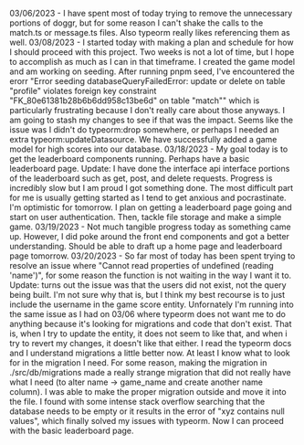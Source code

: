 03/06/2023 - I have spent most of today trying to remove the unnecessary portions of doggr, but for some reason I can't shake the calls to the match.ts or message.ts files. Also typeorm really likes referencing them as well.
03/08/2023 - I started today with making a plan and schedule for how I should proceed with this project. Two weeks is not a lot of time, but I hope to accomplish as much as I can in that timeframe.
             I created the game model and am working on seeding. After running pnpm seed, I've encountered the erorr "Error seeding databaseQueryFailedError: update or delete on table "profile" violates foreign key constraint "FK_80e61381b28b6b6dd958c13be6d" on table "match"" which is particularly frustrating because I don't really care about those anyways. I am going to stash my changes to see if that was the impact. Seems like the issue was I didn't do typeorm:drop somewhere, or perhaps I needed an extra typeorm:updateDatasource. We have successfully added a game model for high scores into our database.
03/18/2023 - My goal today is to get the leaderboard components running. Perhaps have a basic leaderboard page. Update: I have done the interface api interface portions of the leaderboard such as get, post, and delete requests. 
             Progress is incredibly slow but I am proud I got something done. The most difficult part for me is usually getting started as I tend to get anxious and pocrastinate. I'm optimistic for tomorrow. I plan on getting a leaderboard page going and start on user authentication. Then, tackle file storage and make a simple game.
03/19/2023 - Not much tangible progress today as something came up. However, I did poke around the front end components and got a better understanding. Should be able to draft up a home page and leaderboard page tomorrow.
03/20/2023 - So far most of today has been spent trying to resolve an issue where "Cannot read properties of undefined (reading 'name')", for some reason the function is not waiting in the way I want it to. Update: turns out the 
             issue was that the users did not exist, not the query being built. I'm not sure why that is, but I think my best recourse is to just include the username in the game score entity. Unfornately I'm running into the same issue as I had on 03/06 where typeorm does not want me to do anything because it's looking for migrations and code that don't exist. That is, when I try to update the entity, it does not seem to like that, and when i try to revert my changes, it doesn't like that either. I read the typeorm docs and I understand migrations a little better now. At least I know what to look for in the migration I need. For some reason, making the migration in ./src/db/migrations made a really strange migration that did not really have what I need (to alter name -> game_name and create another name column). I was able to make the proper migration outside and move it into the file. I found with some intense stack overflow searching that the database needs to be empty or it results in the error of "xyz contains null values", which finally solved my issues with typeorm. Now I can proceed with the basic leaderboard page.